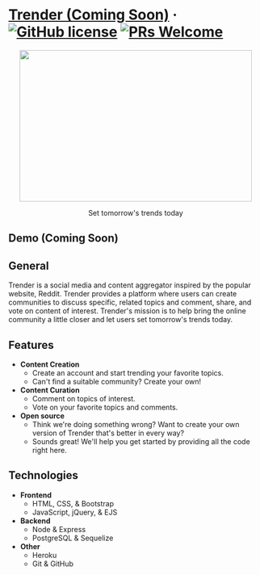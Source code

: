 # [Trender (Coming Soon)](https://github.com/RDCLder/Trender) &middot; [![GitHub license](https://img.shields.io/badge/license-MIT-blue.svg)](https://github.com/RDCLder/Trender/blob/master/LICENSE) [![PRs Welcome](https://img.shields.io/badge/PRs-welcome-brightgreen.svg)](https://github.com/RDCLder/Trender/pulls)

<p align="center">
  <a href="/"><img width="460" height="300" src="https://github.com/RDCLder/Trender/blob/master/public/media/trender.png"></a>
</p>

<p align="center">
  Set tomorrow's trends today
</p>

## Demo (Coming Soon)

## General

Trender is a social media and content aggregator inspired by the popular website, Reddit. Trender provides a platform where users can create communities to discuss specific, related topics and comment, share, and vote on content of interest. Trender's mission is to help bring the online community a little closer and let users set tomorrow's trends today.

## Features

- **Content Creation**
  - Create an account and start trending your favorite topics.
  - Can't find a suitable community?  Create your own!
- **Content Curation**
  - Comment on topics of interest.
  - Vote on your favorite topics and comments.
- **Open source**
  - Think we're doing something wrong? Want to create your own version of Trender that's better in every way?
  - Sounds great!  We'll help you get started by providing all the code right here.

## Technologies

- **Frontend**
  - HTML, CSS, & Bootstrap
  - JavaScript, jQuery, & EJS
- **Backend**
  - Node & Express
  - PostgreSQL & Sequelize
- **Other**
  - Heroku
  - Git & GitHub

